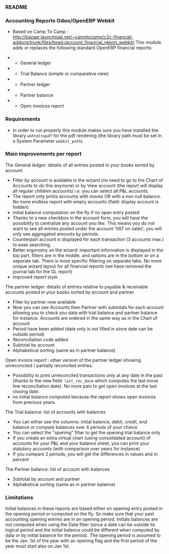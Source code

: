 ### README ###


### Accounting Reports Odoo/OpenERP Webkit ###

* Based on Camp To Camp : http://bazaar.launchpad.net/~camptocamp/c2c-financial-addons/trunk/files/head:/account_financial_report_webkit/
This module adds or replaces the following standard OpenERP financial reports:

*	 - General ledger
*	 - Trial Balance (simple or comparative view)
*	 - Partner ledger
*	 - Partner balance
*	 - Open invoices report

### Requirements ###

* In order to run properly this module makes sure you have installed the
  library `wkhtmltopdf` for the pdf rendering (the library path must be
  set in a System Parameter `webkit_path`).

### Main improvements per report ###

The General ledger: details of all entries posted in your books sorted by account.

* Filter by account is available in the wizard (no need to go to the
  Chart of Accounts to do this anymore) or by View account (the report
  will display all regular children accounts) i.e. you can select all
  P&L accounts.
* The report only prints accounts with moves OR with a non
  null balance. No more endless report with empty accounts (field:
  display account is hidden)
* initial balance computation on the fly if no open entry posted
* Thanks to a new checkbox in the account form, you will have the
  possibility to centralize any account you like.  This means you do
  not want to see all entries posted under the account ‘VAT on sales’;
  you will only see aggregated amounts by periods.
* Counterpart account is displayed for each transaction (3 accounts max.)
  to ease searching.
* Better ergonomy on the wizard: important information is displayed in
  the top part, filters are in the middle, and options are in the
  bottom or on a separate tab. There is more specific filtering on
  separate tabs. No more unique wizard layout for all financial
  reports (we have removed the journal tab for the GL report)
* improved report style

The partner ledger: details of entries relative to payable &
receivable accounts posted in your books sorted by account and
partner.

* Filter by partner now available
* Now you can see Accounts then Partner with subtotals for each
  account allowing you to check you data with trial balance and
  partner balance for instance. Accounts are ordered in the same way as
  in the Chart of account
* Period have been added (date only is not filled in since date can be
  outside period)
* Reconciliation code added
* Subtotal by account
* Alphabetical sorting (same as in partner balance)

Open invoice report : other version of the partner ledger showing
unreconciled / partially reconciled entries.

* Possibility to print unreconciled transactions only at any date in
  the past (thanks to the new field: `last_rec_date` which computes
  the last move line reconciliation date). No more pain to get open
  invoices at the last closing date.
* no initial balance computed because the report shows open invoices
  from previous years.

The Trial balance: list of accounts with balances

* You can either see the columns: initial balance, debit, credit,
  end balance or compare balances over 4 periods of your choice
* You can select the "opening" filter to get the opening trial balance
  only
* If you create an extra virtual chart (using consolidated account) of
  accounts for your P&L and your balance sheet, you can print your
  statutory accounts (with comparison over years for instance)
* If you compare 2 periods, you will get the differences in values and
  in percent

The Partner balance: list of account with balances

* Subtotal by account and partner
* Alphabetical sorting (same as in partner balance)

### Limitations ###

Initial balances in these reports are based either on opening entry
posted in the opening period or computed on the fly. So make sure
that your past accounting opening entries are in an opening period.
Initials balances are not computed when using the Date filter (since a
date can be outside its logical period and the initial balance could
be different when computed by data or by initial balance for the
period). The opening period is assumed to be the Jan. 1st of the year
with an opening flag and the first period of the year must start also
on Jan 1st.
